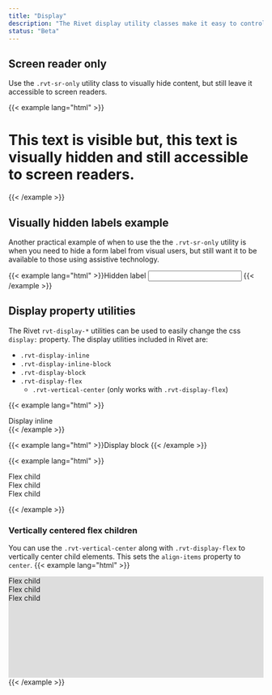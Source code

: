 ```yaml
---
title: "Display"
description: "The Rivet display utility classes make it easy to control how elements display on screen and how they are presented to assistive technologies like screen readers."
status: "Beta"
---
```


## Screen reader only
Use the `.rvt-sr-only` utility class to visually hide content, but still leave it accessible to screen readers.

{{< example lang="html" >}}<h1 class="rvt-ts-32">This text is visible <span class="rvt-sr-only">but, this text is visually hidden and still accessible to screen readers.</span></h1>
{{< /example >}}

## Visually hidden labels example
Another practical example of when to use the the `.rvt-sr-only` utility is when you need to hide a form label from visual users, but still want it to be available to those using assistive technology.

{{< example lang="html" >}}<label for="hidden-label" class="rvt-sr-only">Hidden label</label>
<input type="text" id="hidden-label">
{{< /example >}}

## Display property utilities
The Rivet `rvt-display-*` utilities can be used to easily change the css `display:` property. The display utilities included in Rivet are:

- `.rvt-display-inline`
- `.rvt-display-inline-block`
- `.rvt-display-block`
- `.rvt-display-flex`
    - `.rvt-vertical-center` (only works with `.rvt-display-flex`)

{{< example lang="html" >}}<div class="rvt-display-inline bg-midnight">Display inline</div>
{{< /example >}}

{{< example lang="html" >}}<span class="rvt-display-block bg-green">Display block</span>
{{< /example >}}

{{< example lang="html" >}}<div class="rvt-display-flex">
    <div class="bg-orange rvt-m-right-sm">Flex child</div>
    <div class="bg-orange rvt-m-right-sm">Flex child</div>
    <div class="bg-orange rvt-m-right-sm">Flex child</div>
</div>
{{< /example >}}

### Vertically centered flex children
You can use the `.rvt-vertical-center` along with `.rvt-display-flex` to vertically center child elements. This sets the `align-items` property to `center`.
{{< example lang="html" >}}<div class="rvt-display-flex rvt-vertical-center" style="height: 200px; background-color: #ddd;">
    <div class="bg-orange rvt-m-right-sm">Flex child</div>
    <div class="bg-orange rvt-m-right-sm">Flex child</div>
    <div class="bg-orange rvt-m-right-sm">Flex child</div>
</div>
{{< /example >}}
